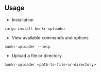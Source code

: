## Usage

- Installation
```
cargo install bunkr-uploader
```
- View available commands and options

```
bunkr-uploader --help
```

- Upload a file or directory

```
bunkr-uploader <path-to-file-or-directory>
```
